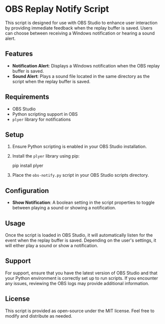 # OBS Replay Notify Script

This script is designed for use with OBS Studio to enhance user interaction by providing immediate feedback when the replay buffer is saved. Users can choose between receiving a Windows notification or hearing a sound alert.

## Features

- **Notification Alert**: Displays a Windows notification when the OBS replay buffer is saved.
- **Sound Alert**: Plays a sound file located in the same directory as the script when the replay buffer is saved.

## Requirements

- OBS Studio
- Python scripting support in OBS
- `plyer` library for notifications

## Setup

1. Ensure Python scripting is enabled in your OBS Studio installation.
2. Install the `plyer` library using pip:

   pip install plyer

3. Place the `obs-notify.py` script in your OBS Studio scripts directory.

## Configuration

- **Show Notification**: A boolean setting in the script properties to toggle between playing a sound or showing a notification.

## Usage

Once the script is loaded in OBS Studio, it will automatically listen for the event when the replay buffer is saved. Depending on the user's settings, it will either play a sound or show a notification.

## Support

For support, ensure that you have the latest version of OBS Studio and that your Python environment is correctly set up to run scripts. If you encounter any issues, reviewing the OBS logs may provide additional information.

## License

This script is provided as open-source under the MIT license. Feel free to modify and distribute as needed.
